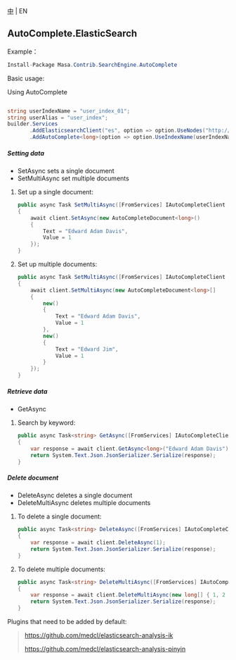 [中](README.zh-CN.md) | EN

## AutoComplete.ElasticSearch

Example：

```c#
Install-Package Masa.Contrib.SearchEngine.AutoComplete
```

Basic usage:

Using AutoComplete

```` C#

string userIndexName = "user_index_01";
string userAlias ​​= "user_index";
builder.Services
       .AddElasticsearchClient("es", option => option.UseNodes("http://localhost:9200").UseDefault())
       .AddAutoComplete<long>(option => option.UseIndexName(userIndexName).UseAlias(userAlias));
````

##### Setting data
* SetAsync sets a single document
* SetMultiAsync set multiple documents

1. Set up a single document:

   ```` C#
   public async Task SetMultiAsync([FromServices] IAutoCompleteClient client)
   {
       await client.SetAsync(new AutoCompleteDocument<long>()
       {
           Text = "Edward Adam Davis",
           Value = 1
       });
   }
   ````

2. Set up multiple documents:

   ```` C#
   public async Task SetMultiAsync([FromServices] IAutoCompleteClient client)
   {
       await client.SetMultiAsync(new AutoCompleteDocument<long>[]
       {
           new()
           {
               Text = "Edward Adam Davis",
               Value = 1
           },
           new()
           {
               Text = "Edward Jim",
               Value = 1
           }
       });
   }
   ````

##### Retrieve data

* GetAsync

1. Search by keyword:

   ```` C#
   public async Task<string> GetAsync([FromServices] IAutoCompleteClient client)
   {
       var response = await client.GetAsync<long>("Edward Adam Davis");
       return System.Text.Json.JsonSerializer.Serialize(response);
   }
   ````

##### Delete document

* DeleteAsync deletes a single document
* DeleteMultiAsync deletes multiple documents

1. To delete a single document:

   ```` C#
   public async Task<string> DeleteAsync([FromServices] IAutoCompleteClient client)
   {
       var response = await client.DeleteAsync(1);
       return System.Text.Json.JsonSerializer.Serialize(response);
   }
   ````

2. To delete multiple documents:

   ```` C#
   public async Task<string> DeleteMultiAsync([FromServices] IAutoCompleteClient client)
   {
       var response = await client.DeleteMultiAsync(new long[] { 1, 2 });
       return System.Text.Json.JsonSerializer.Serialize(response);
   }
   ````

Plugins that need to be added by default:

> https://github.com/medcl/elasticsearch-analysis-ik
>
> https://github.com/medcl/elasticsearch-analysis-pinyin
